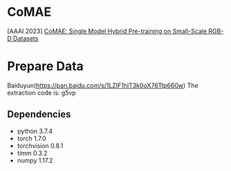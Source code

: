 # CoMAE
[AAAI 2023] [CoMAE: Single Model Hybrid Pre-training on Small-Scale RGB-D Datasets](https://arxiv.org/abs/2302.06148)

# Prepare Data
Baiduyun(https://pan.baidu.com/s/1LZIF1hlT3k0oX76Ttp660w) The extraction code is: g5vp

## Dependencies
* python 3.7.4
* torch 1.7.0
* torchvision 0.8.1
* timm 0.3.2
* numpy 1.17.2
